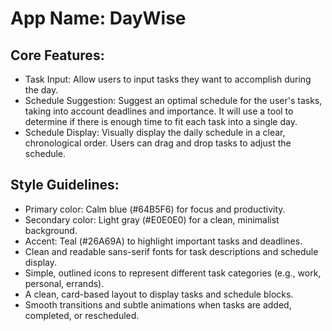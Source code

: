 # **App Name**: DayWise

## Core Features:

- Task Input: Allow users to input tasks they want to accomplish during the day.
- Schedule Suggestion: Suggest an optimal schedule for the user's tasks, taking into account deadlines and importance. It will use a tool to determine if there is enough time to fit each task into a single day.
- Schedule Display: Visually display the daily schedule in a clear, chronological order. Users can drag and drop tasks to adjust the schedule.

## Style Guidelines:

- Primary color: Calm blue (#64B5F6) for focus and productivity.
- Secondary color: Light gray (#E0E0E0) for a clean, minimalist background.
- Accent: Teal (#26A69A) to highlight important tasks and deadlines.
- Clean and readable sans-serif fonts for task descriptions and schedule display.
- Simple, outlined icons to represent different task categories (e.g., work, personal, errands).
- A clean, card-based layout to display tasks and schedule blocks.
- Smooth transitions and subtle animations when tasks are added, completed, or rescheduled.